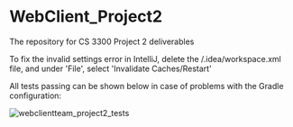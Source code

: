 # WebClient_Project2
The repository for CS 3300 Project 2 deliverables

To fix the invalid settings error in IntelliJ, delete the /.idea/workspace.xml file, and under 'File', select 'Invalidate Caches/Restart'

All tests passing can be shown below in case of problems with the Gradle configuration:

![webclientteam_project2_tests](https://user-images.githubusercontent.com/12643850/42854562-616125da-8a0a-11e8-9a7c-649d6bdb3985.png)
